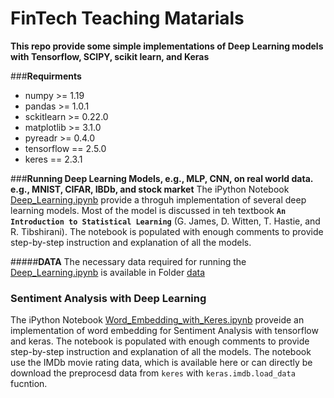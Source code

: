 # FinTech Teaching Matarials
 **This repo provide some simple implementations of Deep Learning models with Tensorflow, SCIPY, scikit learn, and Keras**
 
###**Requirments** 
- numpy >= 1.19
- pandas >= 1.0.1
- sckitlearn >= 0.22.0
- matplotlib >= 3.1.0
- pyreadr >= 0.4.0
- tensorflow == 2.5.0
- keres == 2.3.1



###**Running Deep Learning Models, e.g., MLP, CNN, on real world data. e.g., MNIST, CIFAR, IBDb, and stock market**
The iPython Notebook [Deep_Learning.ipynb](Deep_Learning.ipynb) provide a throguh implementation of several deep learning models. Most of the model is discussed in teh textbook **`An Introduction to Statistical Learning`** (G. James, D. Witten, T. Hastie, and R. Tibshirani).
The notebook is populated with enough comments to provide step-by-step instruction and explanation of all the models. 
 
#####**DATA**
The necessary data required for running the [Deep_Learning.ipynb](Deep_Learning.ipynb) is available in Folder  [data](data)



### **Sentiment Analysis with Deep Learning**
The iPython Notebook [Word_Embedding_with_Keres.ipynb](Word_Embedding_with_Keres.ipynb) proveide an implementation of word embedding for Sentiment Analysis with tensorflow and keras. 
The notebook is populated with enough comments to provide step-by-step instruction and explanation of all the models. 
The notebook use the IMDb movie rating data, which is available here or can directly be download the preprocesd data from `keres` with `keras.imdb.load_data` fucntion. 


